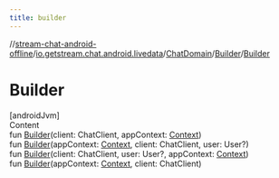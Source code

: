 ```yaml
---
title: builder
---
```

//[stream-chat-android-offline](../../../../index.md)/[io.getstream.chat.android.livedata](../../index.md)/[ChatDomain](../index.md)/[Builder](index.md)/[Builder](Builder.md)



# Builder  
[androidJvm]  
Content  
fun [Builder](Builder.md)(client: ChatClient, appContext: [Context](https://developer.android.com/reference/kotlin/android/content/Context.html))  
fun [Builder](Builder.md)(appContext: [Context](https://developer.android.com/reference/kotlin/android/content/Context.html), client: ChatClient, user: User?)  
fun [Builder](Builder.md)(client: ChatClient, user: User?, appContext: [Context](https://developer.android.com/reference/kotlin/android/content/Context.html))  
fun [Builder](Builder.md)(appContext: [Context](https://developer.android.com/reference/kotlin/android/content/Context.html), client: ChatClient)  



